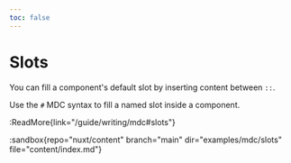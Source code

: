 ```yaml
---
toc: false
---
```


# Slots

You can fill a component's default slot by inserting content between `::`.

Use the `#` MDC syntax to fill a named slot inside a component.

:ReadMore{link="/guide/writing/mdc#slots"}

:sandbox{repo="nuxt/content" branch="main" dir="examples/mdc/slots" file="content/index.md"}
